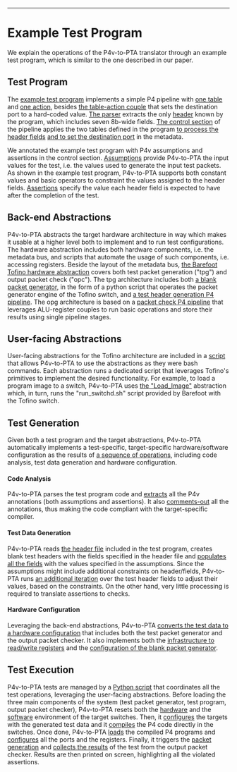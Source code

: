 ***
# Example Test Program

We explain the operations of the P4v-to-PTA translator through an example test program, which is similar to the one described in our paper.

## Test Program

The [example test program](put_example_code/data-plane/put.p4) implements a simple P4 pipeline with [one table](put_example_code/data-plane/put.p4#L46) and [one action](put_example_code/data-plane/put.p4#L38), besides [the table-action couple](put_example_code/data-plane/put.p4#L22-L32) that sets the destination port to a hard-coded value.
[The parser](put_example_code/data-plane/put.p4#L16-L19) extracts the only [header](put_example_code/data-plane/include/headers.p4) known by the program, which includes seven 8b-wide fields.
[The control section](put_example_code/data-plane/put.p4#L54) of the pipeline applies the two tables defined in the program [to process the header fields](put_example_code/data-plane/put.p4#L60) [and to set the destination port](put_example_code/data-plane/put.p4#L68) in the metadata.

We annotated the example test program with P4v assumptions and assertions in the control section.
[Assumptions](put_example_code/data-plane/put.p4#L55-L59) provide P4v-to-PTA the input values for the test, i.e. the values used to generate the input test packets. As shown in the example test program, P4v-to-PTA supports both constant values and basic operators to constraint the values assigned to the header fields.
[Assertions](put_example_code/data-plane/put.p4#L61-L65) specify the value each header field is expected to have after the completion of the test.

## Back-end Abstractions

P4v-to-PTA abstracts the target hardware architecture in way which makes it usable at a higher level both to implement and to run test configurations.
The hardware abstraction includes both hardware components, i.e. the metadata bus, and scripts that automate the usage of such components, i.e. accessing registers.
Beside the layout of the metadata bus, [the Barefoot Tofino hardware abstraction](../p4v-to-dpv/templates) covers both test packet generation ("tpg") and output packet check ("opc").
The tpg architecture includes both [a blank packet generator](../p4v-to-dpv/templates/tpg_pktgen.py.tpt), in the form of a python script that operates the packet generator engine of the Tofino switch, and [a test header generation P4 pipeline](../p4v-to-dpv/templates/tpg.p4.tpt). The opg architecture is based on a [packet check P4 pipeline](../p4v-to-dpv/templates/opc.p4.tpt) that leverages ALU-register couples to run basic operations and store their results using single pipeline stages.

## User-facing Abstractions

User-facing abstractions for the Tofino architecture are included in a [script](../scripts/settings.sh) that allows P4v-to-PTA to use the abstractions as they were bash commands. Each abstraction runs a dedicated script that leverages Tofino's primitives to implement the desired functionality.
For example, to load a program image to a switch, P4v-to-PTA uses [the "Load_Image"](../scripts/settings.sh#L15-L16) abstraction which, in turn, runs the "run_switchd.sh" script provided by Barefoot with the Tofino switch.

## Test Generation

Given both a test program and the target abstractions, P4v-to-PTA automatically implements a test-specific, target-specific hardware/software configuration as the results of [a sequence of operations](../p4v-to-dpv/scripts/p4v-to-dpv.py), including code analysis, test data generation and hardware configuration.

#### Code Analysis

P4v-to-PTA parses the test program code and [extracts](../p4v-to-dpv/scripts/library.py#L48) all the P4v annotations (both assumptions and assertions).
It also [comments-out](../p4v-to-dpv/scripts/p4v-to-dpv.py#L23) all the annotations, thus making the code compliant with the target-specific compiler.

#### Test Data Generation

P4v-to-PTA reads [the header file](put_example_code/data-plane/include/headers.p4) included in the test program, creates blank test headers with the fields specified in the header file and [populates all the fields](../p4v-to-dpv/scripts/library.py#L337) with the values specified in the assumptions.
Since the assumptions might include additional constraints on header/fields, P4v-to-PTA runs [an additional iteration](../p4v-to-dpv/scripts/library.py#L437) over the test header fields to adjust their values, based on the constraints.
On the other hand, very little processing is required to translate assertions to checks.

#### Hardware Configuration

Leveraging the back-end abstractions, P4v-to-PTA [converts the test data to a hardware configuration](../p4v-to-dpv/scripts/library.py#L1013) that includes both the test packet generator and the output packet checker. It also implements both the [infrastructure to read/write registers](../p4v-to-dpv/scripts/library.py#L1053) and the [configuration of the blank packet generator](../p4v-to-dpv/scripts/library.py#L541).

## Test Execution

P4v-to-PTA tests are managed by a [Python script](../p4v-to-dpv/scripts/run_test.py) that coordinates all the test operations, leveraging the user-facing abstractions.
Before loading the three main components of the system (test packet generator, test program, output packet checker), P4v-to-PTA resets both the [hardware](../p4v-to-dpv/scripts/run_test.py#L86) and the [software](../p4v-to-dpv/scripts/run_test.py#L99) environment of the target switches.
Then, it [configures](../p4v-to-dpv/scripts/run_test.py#L138) the targets with the generated test data and it [compiles](../p4v-to-dpv/scripts/run_test.py#L156) the P4 code directly in the switches.
Once done, P4v-to-PTA [loads](../p4v-to-dpv/scripts/run_test.py#L206) the compiled P4 programs and [configures](../p4v-to-dpv/scripts/run_test.py#L237) all the ports and the registers.
Finally, it triggers the [packet generation](../p4v-to-dpv/scripts/run_test.py#L244) and [collects the results](../p4v-to-dpv/scripts/run_test.py#L250) of the test from the output packet checker.
Results are then printed on screen, highlighting all the violated assertions.